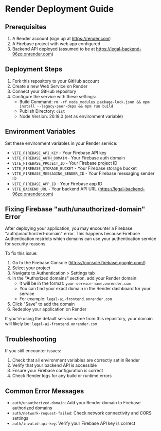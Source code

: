 # Render Deployment Guide

## Prerequisites

1. A Render account (sign up at https://render.com)
2. A Firebase project with web app configured
3. Backend API deployed (assumed to be at https://legal-backend-96zq.onrender.com)

## Deployment Steps

1. Fork this repository to your GitHub account
2. Create a new Web Service on Render
3. Connect your GitHub repository
4. Configure the service with these settings:
   - Build Command: `rm -rf node_modules package-lock.json && npm install --legacy-peer-deps && npm run build`
   - Publish Directory: `dist`
   - Node Version: 20.18.0 (set as environment variable)

## Environment Variables

Set these environment variables in your Render service:

- `VITE_FIREBASE_API_KEY` - Your Firebase API key
- `VITE_FIREBASE_AUTH_DOMAIN` - Your Firebase auth domain
- `VITE_FIREBASE_PROJECT_ID` - Your Firebase project ID
- `VITE_FIREBASE_STORAGE_BUCKET` - Your Firebase storage bucket
- `VITE_FIREBASE_MESSAGING_SENDER_ID` - Your Firebase messaging sender ID
- `VITE_FIREBASE_APP_ID` - Your Firebase app ID
- `VITE_BACKEND_URL` - Your backend API URL (https://legal-backend-96zq.onrender.com)

## Fixing Firebase "auth/unauthorized-domain" Error

After deploying your application, you may encounter a Firebase "auth/unauthorized-domain" error. This happens because Firebase Authentication restricts which domains can use your authentication service for security reasons.

To fix this issue:

1. Go to the Firebase Console (https://console.firebase.google.com/)
2. Select your project
3. Navigate to Authentication > Settings tab
4. In the "Authorized domains" section, add your Render domain:
   - It will be in the format: `your-service-name.onrender.com`
   - You can find your exact domain in the Render dashboard for your service
   - For example: `legal-ai-frontend.onrender.com`
5. Click "Save" to add the domain
6. Redeploy your application on Render

If you're using the default service name from this repository, your domain will likely be:
`legal-ai-frontend.onrender.com`

## Troubleshooting

If you still encounter issues:

1. Check that all environment variables are correctly set in Render
2. Verify that your backend API is accessible
3. Ensure your Firebase configuration is correct
4. Check Render logs for any build or runtime errors

## Common Error Messages

- `auth/unauthorized-domain`: Add your Render domain to Firebase authorized domains
- `auth/network-request-failed`: Check network connectivity and CORS settings
- `auth/invalid-api-key`: Verify your Firebase API key is correct